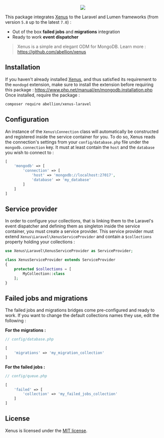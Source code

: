 <p align="center">
    <a target="_blank" href="https://abellion.github.io/xenus/">
        <img src="https://res.cloudinary.com/abellion/image/upload/c_scale,w_300/v1535202916/logo_ilpt3s.png" />
    </a>
</p>

This package integrates [Xenus](https://github.com/abellion/xenus) to the Laravel and Lumen frameworks (from version `5.8` up to the latest `7.0`) :

- Out of the box **failed jobs** and **migrations** integration
- Ready to work **event dispatcher**

> Xenus is a simple and elegant ODM for MongoDB. Learn more : https://github.com/abellion/xenus

## Installation

If you haven't already installed [Xenus](https://github.com/abellion/xenus), and thus satisfied its requirement to the `mondogd` extension, make sure to install the extension before requiring this package : https://www.php.net/manual/en/mongodb.installation.php
Once installed, require the package :

```bash
composer require abellion/xenus-laravel
```

## Configuration

An instance of the `Xenus\Connection` class will automatically be constructed and registered inside the service container for you.
To do so, Xenus reads the connection's settings from your `config/database.php` file under the `mongodb.connection` key. It must at least contain the `host` and the `database` you wish to connect to :

```php
[
    'mongodb' => [
        'connection' => [
            'host' => 'mongodb://localhost:27017',
            'database' => 'my_database'
        ]
    ]
]
```

## Service provider

In order to configure your collections, that is linking them to the Laravel's event dispatcher and defining them as singleton inside the service container, you must create a service provider.
This service provider must extend `Xenus\Laravel\XenusServiceProvider` and contain a `$collections` property holding your collections :

```php
use Xenus\Laravel\XenusServiceProvider as ServiceProvider;

class XenusServiceProvider extends ServiceProvider
{
    protected $collections = [
        MyCollection::class
    ];
}
```

## Failed jobs and migrations

The failed jobs and migrations bridges come pre-configured and ready to work. If you want to change the default collections names they use, edit the following :

**For the migrations :**

```php
// config/database.php

[
    'migrations' => 'my_migration_collection'
]
```

**For the failed jobs :**

```php
// config/queue.php

[
    'failed' => [
        'collection' => 'my_failed_jobs_collection'
    ]
]
```

## License

Xenus is licensed under the [MIT license](http://opensource.org/licenses/MIT).
